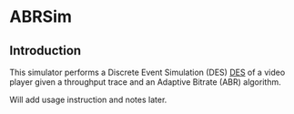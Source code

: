 # ABRSim
## Introduction
This simulator performs a Discrete Event Simulation (DES) [DES](https://en.wikipedia.org/wiki/Discrete_event_simulation) of a video player given a throughput trace and an Adaptive Bitrate (ABR) algorithm. 

Will add usage instruction and notes later.
